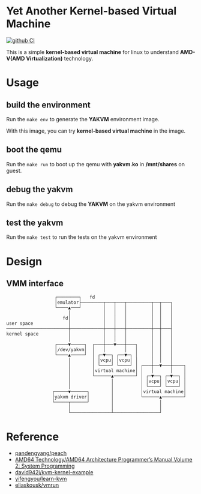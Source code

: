 # Yet Another Kernel-based Virtual Machine

[![github CI](https://github.com/JiaweiHawk/yakvm/actions/workflows/main.yml/badge.svg)](https://github.com/JiaweiHawk/yakvm/actions/)

This is a simple **kernel-based virtual machine** for linux to understand **AMD-V(AMD Virtualization)** technology.

# Usage

## build the environment

Run the ```make env``` to generate the **YAKVM** environment image.

With this image, you can try **kernel-based virtual machine** in the image.

## boot the qemu

Run the ```make run``` to boot up the qemu with **yakvm.ko** in **/mnt/shares** on guest.

## debug the yakvm

Run the ```make debug``` to debug the **YAKVM** on the yakvm environment

## test the yakvm

Run the ```make test``` to run the tests on the yakvm environment

# Design

## VMM interface

```
                  ┌────────┐   fd
                  │emulator├────────┬───┬───┬─────────┬──┬───┐
                  └────▲───┘        │   │   │         │  │   │
                       │            │   │   │         │  │   │
                     fd│            │   │   │         │  │   │
user space             │            │   │   │         │  │   │
───────────────────────┼────────────┼───┼───┼─────────┼──┼───┤
kernel space           │            │   │   │         │  │   │
                       │            │   │   │         │  │   │
                  ┌────▼─────┐  ┌───┼───▼───┼───┐     │  │   │
                  │/dev/yakvm│  │   │       │   │     │  │   │
                  └────▲─────┘  │ ┌─▼──┐ ┌──▼─┐ │     │  │   │
                       │        │ │vcpu│ │vcpu│ │     │  │   │
                       │        │ └────┘ └────┘ │ ┌───┼──▼───┼────┐
                       │        │virtual machine│ │   │      │    │
                       │        └──────▲────────┘ │ ┌─▼──┐ ┌─▼──┐ │
                       │               │          │ │vcpu│ │vcpu│ │
                       │               │          │ └────┘ └────┘ │
                 ┌─────▼──────┐        │          │virtual machine│
                 │yakvm driver│        │          └──────▲────────┘
                 └─────┬──────┘        │                 │
                       │               │                 │
                       └───────────────┴─────────────────┘
```

# Reference

- [pandengyang/peach](https://github.com/pandengyang/peach)
- [AMD64 Technology/AMD64 Architecture Programmer’s Manual Volume 2: System Programming](https://www.amd.com/content/dam/amd/en/documents/processor-tech-docs/programmer-references/24593.pdf)
- [david942j/kvm-kernel-example](https://github.com/david942j/kvm-kernel-example)
- [yifengyou/learn-kvm](https://github.com/yifengyou/learn-kvm/blob/master/docs/虚拟化实现技术/虚拟化实现技术.md#amd虚拟化)
- [eliaskousk/vmrun](https://github.com/eliaskousk/vmrun/tree/dev)
